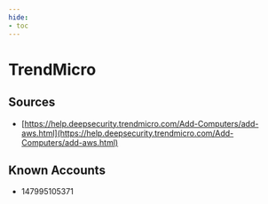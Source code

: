 ```yaml
---
hide:
- toc
---
```


# TrendMicro

## Sources

*   [https://help.deepsecurity.trendmicro.com/Add-Computers/add-aws.html](https://help.deepsecurity.trendmicro.com/Add-Computers/add-aws.html)

## Known Accounts

*   147995105371